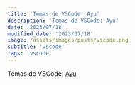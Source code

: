 ```yaml
---
title: 'Temas de VSCode: Ayu'
description: 'Temas de VSCode: Ayu'
date: '2023/07/18'
modified_date: '2023/07/18'
image: /assets/images/posts/vscode.png
subtitle: 'vscode'
tags: 'vscode'
---
```


Temas de VSCode: [Ayu](https://marketplace.visualstudio.com/items?itemName=teabyii.ayu)
